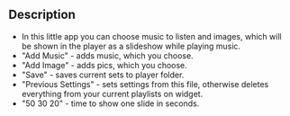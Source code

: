 ## Description

* In this little app you can choose music to listen and images, which will be shown in the player as a slideshow while playing music.
* "Add Music" - adds music, which you choose.
* "Add Image" - adds pics, which you choose.
* "Save" - saves current sets to player folder.
* "Previous Settings" - sets settings from this file, otherwise deletes everything from your current playlists on widget.
* "50 30 20" -  time to show one slide in seconds.



